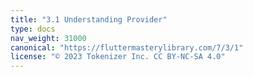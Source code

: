 ```yaml
---
title: "3.1 Understanding Provider"
type: docs
nav_weight: 31000
canonical: "https://fluttermasterylibrary.com/7/3/1"
license: "© 2023 Tokenizer Inc. CC BY-NC-SA 4.0"
---
```

